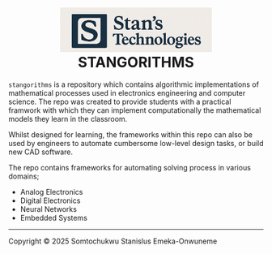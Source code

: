 <div align="center">
  <picture>
    <source media="(prefers-color-scheme: dark)" srcset="kmap_algorithm/images/St_logo_dark.png">
    <source media="(prefers-color-scheme: light)" srcset="kmap_algorithm/images/St_logo_light.png">
    <img alt="Project logo" src="kmap_algorithm/images/St_logo_light.png" width="300">
  </picture>

  <h1 style="margin-top: 0;">STANGORITHMS</h1>
</div>


```stangorithms``` is a repository which contains algorithmic implementations of mathematical processes used in electronics engineering and computer science. The repo was created to provide students 
with a practical framwork with which they can implement computationally the mathematical models they learn in the classroom. 

Whilst designed for learning, the frameworks within this repo can also be used by engineers to automate cumbersome low-level design tasks, or build new CAD software. 

The repo contains frameworks for automating solving process in various domains; 
- Analog Electronics
- Digital Electronics
- Neural Networks
- Embedded Systems

---
Copyright © 2025 Somtochukwu Stanislus Emeka-Onwuneme

